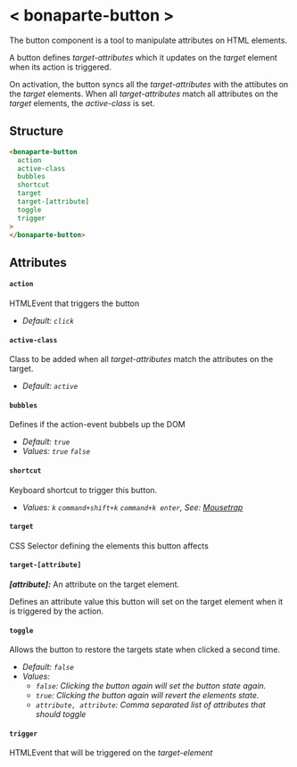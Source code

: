 # < bonaparte-button >

The button component is a tool to manipulate attributes on HTML elements. 

A button defines _target-attributes_ which it updates on the _target_ element when its action is triggered.

On activation, the button syncs all the _target-attributes_ with the attibutes on the _target_ elements. When all _target-attributes_ match all attributes on the _target_ elements, the *active-class* is set.


## Structure 

```html
<bonaparte-button
  action
  active-class
  bubbles
  shortcut
  target
  target-[attribute]
  toggle
  trigger
>
</bonaparte-button>
```
## Attributes

#### `action`
HTMLEvent that triggers the button<br>
- _Default: `click`_

#### `active-class`
Class to be added when all _target-attributes_ match the attributes on the target.<br>
- _Default: `active`_

#### `bubbles`
Defines if the action-event bubbels up the DOM<br>
- _Default: `true`_<br>
- _Values: `true` `false`_<br>

#### `shortcut`
Keyboard shortcut to trigger this button.<br>
- _Values: `k` `command+shift+k` `command+k enter`, See: [Mousetrap](https://craig.is/killing/mice)_

#### `target`
CSS Selector defining the elements this button affects

#### `target-[attribute]`
___[attribute]:___ An attribute on the target element.

Defines an attribute value this button will set on the target element when it is triggered by the action.

#### `toggle`
Allows the button to restore the targets state when clicked a second time.<br>
- _Default: `false`_<br> 
- _Values:_ 
  - _`false`: Clicking the button again will set the button state again._
  - _`true`: Clicking the button again will revert the elements state._ 
  - _`attribute, attribute`: Comma separated list of attributes that should toggle_ 

#### `trigger`
HTMLEvent that will be triggered on the _target-element_




